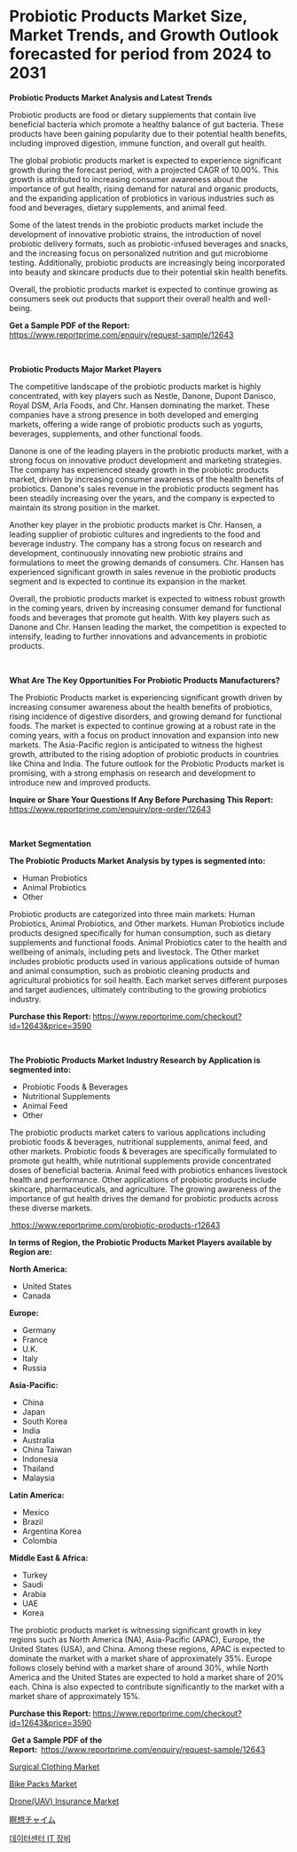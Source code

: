 <p><h1>Probiotic Products Market Size, Market Trends, and Growth Outlook forecasted for period from 2024 to 2031</h1></p><p><strong>Probiotic Products Market Analysis and Latest Trends</strong></p>
<p><p>Probiotic products are food or dietary supplements that contain live beneficial bacteria which promote a healthy balance of gut bacteria. These products have been gaining popularity due to their potential health benefits, including improved digestion, immune function, and overall gut health.</p><p>The global probiotic products market is expected to experience significant growth during the forecast period, with a projected CAGR of 10.00%. This growth is attributed to increasing consumer awareness about the importance of gut health, rising demand for natural and organic products, and the expanding application of probiotics in various industries such as food and beverages, dietary supplements, and animal feed.</p><p>Some of the latest trends in the probiotic products market include the development of innovative probiotic strains, the introduction of novel probiotic delivery formats, such as probiotic-infused beverages and snacks, and the increasing focus on personalized nutrition and gut microbiome testing. Additionally, probiotic products are increasingly being incorporated into beauty and skincare products due to their potential skin health benefits.</p><p>Overall, the probiotic products market is expected to continue growing as consumers seek out products that support their overall health and well-being.</p></p>
<p><strong>Get a Sample PDF of the Report:&nbsp;</strong> <a href="https://www.reportprime.com/enquiry/request-sample/12643">https://www.reportprime.com/enquiry/request-sample/12643</a></p>
<p>&nbsp;</p>
<p><strong>Probiotic Products Major Market Players</strong></p>
<p><p>The competitive landscape of the probiotic products market is highly concentrated, with key players such as Nestle, Danone, Dupont Danisco, Royal DSM, Arla Foods, and Chr. Hansen dominating the market. These companies have a strong presence in both developed and emerging markets, offering a wide range of probiotic products such as yogurts, beverages, supplements, and other functional foods.</p><p>Danone is one of the leading players in the probiotic products market, with a strong focus on innovative product development and marketing strategies. The company has experienced steady growth in the probiotic products market, driven by increasing consumer awareness of the health benefits of probiotics. Danone's sales revenue in the probiotic products segment has been steadily increasing over the years, and the company is expected to maintain its strong position in the market.</p><p>Another key player in the probiotic products market is Chr. Hansen, a leading supplier of probiotic cultures and ingredients to the food and beverage industry. The company has a strong focus on research and development, continuously innovating new probiotic strains and formulations to meet the growing demands of consumers. Chr. Hansen has experienced significant growth in sales revenue in the probiotic products segment and is expected to continue its expansion in the market.</p><p>Overall, the probiotic products market is expected to witness robust growth in the coming years, driven by increasing consumer demand for functional foods and beverages that promote gut health. With key players such as Danone and Chr. Hansen leading the market, the competition is expected to intensify, leading to further innovations and advancements in probiotic products.</p></p>
<p>&nbsp;</p>
<p><strong>What Are The Key Opportunities For Probiotic Products Manufacturers?</strong></p>
<p><p>The Probiotic Products market is experiencing significant growth driven by increasing consumer awareness about the health benefits of probiotics, rising incidence of digestive disorders, and growing demand for functional foods. The market is expected to continue growing at a robust rate in the coming years, with a focus on product innovation and expansion into new markets. The Asia-Pacific region is anticipated to witness the highest growth, attributed to the rising adoption of probiotic products in countries like China and India. The future outlook for the Probiotic Products market is promising, with a strong emphasis on research and development to introduce new and improved products.</p></p>
<p><strong>Inquire or Share Your Questions If Any Before Purchasing This Report:</strong> <a href="https://www.reportprime.com/enquiry/pre-order/12643">https://www.reportprime.com/enquiry/pre-order/12643</a></p>
<p>&nbsp;</p>
<p><strong>Market Segmentation</strong></p>
<p><strong>The Probiotic Products Market Analysis by types is segmented into:</strong></p>
<p><ul><li>Human Probiotics</li><li>Animal Probiotics</li><li>Other</li></ul></p>
<p><p>Probiotic products are categorized into three main markets: Human Probiotics, Animal Probiotics, and Other markets. Human Probiotics include products designed specifically for human consumption, such as dietary supplements and functional foods. Animal Probiotics cater to the health and wellbeing of animals, including pets and livestock. The Other market includes probiotic products used in various applications outside of human and animal consumption, such as probiotic cleaning products and agricultural probiotics for soil health. Each market serves different purposes and target audiences, ultimately contributing to the growing probiotics industry.</p></p>
<p><strong>Purchase this Report:&nbsp;</strong><a href="https://www.reportprime.com/checkout?id=12643&price=3590">https://www.reportprime.com/checkout?id=12643&price=3590</a></p>
<p>&nbsp;</p>
<p><strong>The Probiotic Products Market Industry Research by Application is segmented into:</strong></p>
<p><ul><li>Probiotic Foods & Beverages</li><li>Nutritional Supplements</li><li>Animal Feed</li><li>Other</li></ul></p>
<p><p>The probiotic products market caters to various applications including probiotic foods & beverages, nutritional supplements, animal feed, and other markets. Probiotic foods & beverages are specifically formulated to promote gut health, while nutritional supplements provide concentrated doses of beneficial bacteria. Animal feed with probiotics enhances livestock health and performance. Other applications of probiotic products include skincare, pharmaceuticals, and agriculture. The growing awareness of the importance of gut health drives the demand for probiotic products across these diverse markets.</p></p>
<p><a href="https://www.reportprime.com/probiotic-products-r12643">&nbsp;https://www.reportprime.com/probiotic-products-r12643</a></p>
<p><strong>In terms of Region, the Probiotic Products Market Players available by Region are:</strong></p>
<p>
    <p> <strong> North America: </strong>
        <ul>
            <li>United States</li>
            <li>Canada</li>
        </ul>
        </p> 
    <p> <strong> Europe: </strong>
        <ul>
            <li>Germany</li>
            <li>France</li>
            <li>U.K.</li>
            <li>Italy</li>
            <li>Russia</li>
        </ul>
        </p> 
    <p> <strong> Asia-Pacific: </strong>
        <ul>
            <li>China</li>
            <li>Japan</li>
            <li>South Korea</li>
            <li>India</li>
            <li>Australia</li>
            <li>China Taiwan</li>
            <li>Indonesia</li>
            <li>Thailand</li>
            <li>Malaysia</li>
        </ul>
        </p> 
    <p> <strong> Latin America: </strong>
        <ul>
            <li>Mexico</li>
            <li>Brazil</li>
            <li>Argentina Korea</li>
            <li>Colombia</li>
        </ul>
        </p> 
    <p> <strong> Middle East & Africa: </strong>
        <ul>
            <li>Turkey</li>
            <li>Saudi</li>
            <li>Arabia</li>
            <li>UAE</li>
            <li>Korea</li>
        </ul>
    </p>
    </p>
<p><p>The probiotic products market is witnessing significant growth in key regions such as North America (NA), Asia-Pacific (APAC), Europe, the United States (USA), and China. Among these regions, APAC is expected to dominate the market with a market share of approximately 35%. Europe follows closely behind with a market share of around 30%, while North America and the United States are expected to hold a market share of 20% each. China is also expected to contribute significantly to the market with a market share of approximately 15%.</p></p>
<p><strong>Purchase this Report: </strong><a href="https://www.reportprime.com/checkout?id=12643&price=3590">https://www.reportprime.com/checkout?id=12643&price=3590</a></p>
<p>&nbsp;<strong>Get a Sample PDF of the Report:&nbsp;&nbsp;</strong><a href="https://www.reportprime.com/enquiry/request-sample/12643">https://www.reportprime.com/enquiry/request-sample/12643</a></p>
<p><strong></strong></p>
<p><p><a href="https://issuu.com/reportprime-2/docs/surgical-clothing-market-size-2030.pptx">Surgical Clothing Market</a></p><p><a href="https://issuu.com/reportprime-2/docs/bike-packs-market-size-2030.pptx">Bike Packs Market</a></p><p><a href="https://www.linkedin.com/pulse/droneuav-insurance-market-insight-trends-growth-forecasted-jgoye">Drone(UAV) Insurance Market</a></p><p><a href="https://github.com/RudySimonis2023/Market-Research-Report-List-1/blob/main/815405174646.md">瞑想チャイム</a></p><p><a href="https://github.com/JosefaRice/Market-Research-Report-List-1/blob/main/999477271132.md">데이터센터 IT 장비</a></p></p>